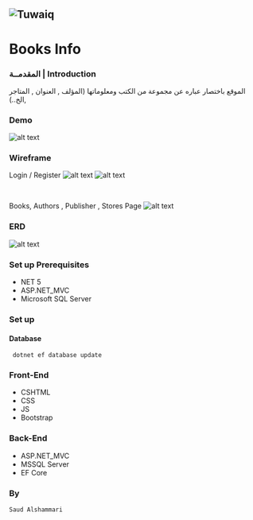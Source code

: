   ![Tuwaiq](https://i.ibb.co/SV2BSn5/tuwaiq.png)
  ----
  # Books Info

### المقدمــة | Introduction 
  الموقع باختصار عباره عن مجموعة من الكتب ومعلوماتها (المؤلف , العنوان , المتاجر ,الخ..)
  ### Demo  
   ![alt text](https://i.ibb.co/L0xq38G/mywebsite.gif)
  ### Wireframe  
  Login / Register
   ![alt text](https://i.ibb.co/hXg0RY8/wireframe-1.png)
![alt text](https://i.ibb.co/YZRQ0RK/wireframe-2.png)
  
  <br>
    
  Books, Authors , Publisher , Stores Page 
    ![alt text](https://i.ibb.co/zXnXp6j/wireframe.png)
    
  
    
  ### ERD
  ![alt text](https://i.ibb.co/zfwVMPS/image.png)
  
  ### Set up Prerequisites
  - NET 5 
  - ASP.NET_MVC
  - Microsoft SQL Server 
  ### Set up  
   #### Database
   ``` dotnet ef database update```
  ### Front-End  
   - CSHTML
   - CSS
   - JS
   - Bootstrap 
  ### Back-End 
   - ASP.NET_MVC
   - MSSQL Server
   - EF Core
  ### By
    Saud Alshammari
  
